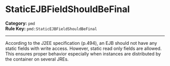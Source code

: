 
# StaticEJBFieldShouldBeFinal
**Category:** `pmd`<br/>
**Rule Key:** `pmd:StaticEJBFieldShouldBeFinal`<br/>


-----

According to the J2EE specification (p.494), an EJB should not have any static fields with write access. However, static read only fields are allowed. This ensures proper behavior especially when instances are distributed by the container on several JREs.

